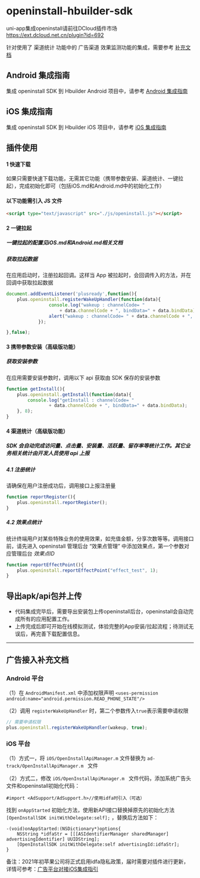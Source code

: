# openinstall-hbuilder-sdk

uni-app集成openinstall请前往DCloud插件市场 https://ext.dcloud.net.cn/plugin?id=692 

针对使用了 渠道统计 功能中的 广告渠道 效果监测功能的集成，需要参考 [补充文档](#ad)

## Android 集成指南

集成 openinstall SDK 到 Hbuilder Android 项目中，请参考 [Android 集成指南](README/Android.md)

## iOS 集成指南

集成 openinstall SDK 到 Hbuilder iOS 项目中，请参考 [iOS 集成指南](README/iOS.md)

## 插件使用

#### 1 快速下载
如果只需要快速下载功能，无需其它功能（携带参数安装、渠道统计、一键拉起），完成初始化即可（包括iOS.md和Android.md中的初始化工作）  


#### 以下功能需引入 JS 文件
``` html
<script type="text/javascript" src="./js/openinstall.js"></script>
```

#### 2 一键拉起
##### 一键拉起的配置见iOS.md和Android.md相关文档
##### 获取拉起数据
在应用启动时，注册拉起回调。这样当 App 被拉起时，会回调传入的方法，并在回调中获取拉起数据
``` js
document.addEventListener('plusready',function(){
    plus.openinstall.registerWakeUpHandler(function(data){
                console.log("wakeup : channelCode= "
                    + data.channelCode + ", bindData=" + data.bindData);
                alert("wakeup : channelCode= " + data.channelCode + ", bindData=" + data.bindData);
            });

},false);
```

#### 3 携带参数安装（高级版功能）
##### 获取安装参数  
在应用需要安装参数时，调用以下 api 获取由 SDK 保存的安装参数
``` js
function getInstall(){
    plus.openinstall.getInstall(function(data){
        console.log("getInstall : channelCode= "
                + data.channelCode + ", bindData=" + data.bindData);
    }, 8);
}
```

#### 4 渠道统计（高级版功能）
##### SDK 会自动完成访问量、点击量、安装量、活跃量、留存率等统计工作。其它业务相关统计由开发人员使用 api 上报

##### 4.1 注册统计
请确保在用户注册成功后，调用接口上报注册量
``` js
function reportRegister(){
    plus.openinstall.reportRegister();
}
```

##### 4.2 效果点统计
统计终端用户对某些特殊业务的使用效果，如充值金额，分享次数等等。调用接口前，请先进入 openinstall 管理后台 “效果点管理” 中添加效果点，第一个参数对应管理后台 *效果点ID*
``` js
function reportEffectPoint(){
    plus.openinstall.reportEffectPoint("effect_test", 1);
}
```

## 导出apk/api包并上传
- 代码集成完毕后，需要导出安装包上传openinstall后台，openinstall会自动完成所有的应用配置工作。  
- 上传完成后即可开始在线模拟测试，体验完整的App安装/拉起流程；待测试无误后，再完善下载配置信息。  

---
<a id=ad></a>
## 广告接入补充文档

### Android 平台
（1）在 `AndroidManifest.xml` 中添加权限声明 `<uses-permission android:name="android.permission.READ_PHONE_STATE"/>`  

（2）调用 `registerWakeUpHandler` 时，第二个参数传入`true`表示需要申请权限
``` js
// 需要申请权限
plus.openinstall.registerWakeUpHandler(wakeup, true);

```

### iOS 平台

（1）方式一，将 `iOS/OpenInstallApiManager.m` 文件替换为 `ad-track/OpenInstallApiManager.m ` 文件

（2）方式二，修改 `iOS/OpenInstallApiManager.m ` 文件代码，添加系统广告头文件和openinstall初始化代码：
``` objc
#import <AdSupport/AdSupport.h>//使用idfa时引入（可选）
```

找到 `onAppStarted` 初始化方法，使用新API接口替换掉原先的初始化方法 `[OpenInstallSDK initWithDelegate:self];` ，替换后方法如下：
``` objc
-(void)onAppStarted:(NSDictionary*)options{    
    NSString *idfaStr = [[[ASIdentifierManager sharedManager] advertisingIdentifier] UUIDString];
    [OpenInstallSDK initWithDelegate:self advertisingId:idfaStr];
}
```

备注：2021年初苹果公司将正式启用idfa隐私政策，届时需要对插件进行更新，详情可参考：[广告平台对接iOS集成指引](https://www.openinstall.io/doc/ad_ios.html)
